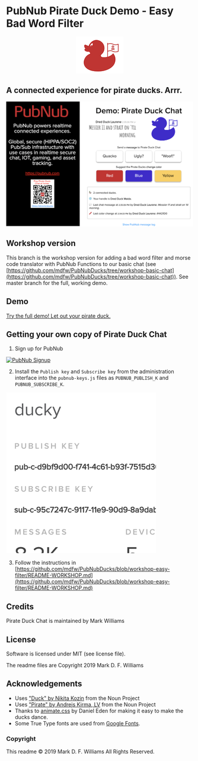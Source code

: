 PubNub Pirate Duck Demo - Easy Bad Word Filter
============

<p align="center">
<img src="readme_images/red_duck.png" width=128 height=100>
<h2>A connected experience for pirate ducks. Arrr. </h2>
<img src="readme_images/pirate_duck_screen_shot.png">
</p>

## Workshop version
This branch is the workshop version for adding a bad word filter and morse code translator with PubNub Functions to our basic chat (see [https://github.com/mdfw/PubNubDucks/tree/workshop-basic-chat](https://github.com/mdfw/PubNubDucks/tree/workshop-basic-chat)). See master branch for the full, working demo.

## Demo
[Try the full demo! Let out your pirate duck.](https://mdfw.github.io/PubNubDucks/)

## Getting your own copy of Pirate Duck Chat
1. Sign up for PubNub
<a href="https://dashboard.pubnub.com/signup?devrel_gh=pirate-duck-demo">
    <img alt="PubNub Signup" src="https://i.imgur.com/og5DDjf.png" width=260 height=97/>
</a>

2. Install the `Publish key` and `Subscribe key` from the administration interface into the `pubnub-keys.js` files as `PUBNUB_PUBLISH_K` and `PUBNUB_SUBSCRIBE_K`.
<img src="readme_images/publish_and_subscribe_keys.png">

3. Follow the instructions in [https://github.com/mdfw/PubNubDucks/blob/workshop-easy-filter/README-WORKSHOP.md](https://github.com/mdfw/PubNubDucks/blob/workshop-easy-filter/README-WORKSHOP.md)

## Credits
Pirate Duck Chat is maintained by Mark Williams

## License
Software is licensed under MIT (see license file).

The readme files are Copyright 2019 Mark D. F. Williams

## Acknowledgements
* Uses ["Duck" by Nikita Kozin](https://thenounproject.com/icon/945625/) from the Noun Project 
* Uses ["Pirate" by Andrejs Kirma, LV](https://thenounproject.com/icon/1263137/) from the Noun Project
* Thanks to [animate.css](https://github.com/daneden/animate.css) by Daniel Eden for making it easy to make the ducks dance.
* Some True Type fonts are used from [Google Fonts](https://fonts.google.com).

### Copyright
This readme © 2019 Mark D. F. Williams All Rights Reserved.